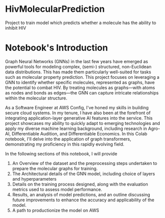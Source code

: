# HivMolecularPrediction
Project to train model which predicts whether a molecule has the ability to inhibit HIV 

# Notebook's Introduction

Graph Neural Networks (GNNs) in the last few years have emerged as powerful tools for modeling complex, (semi-) structured, non-Euclidean data distributions. This has made them particularly well-suited for tasks such as molecular property prediction. This project focuses on leveraging a GNN to identify whether specific molecules, represented as graphs, have the potential to combat HIV. By treating molecules as graphs—with atoms as nodes and bonds as edges—the GNN can capture intricate relationships within the molecular structure.

As a Software Engineer at AWS Config, I've honed my skills in building secure cloud systems. In my tenure, I have also been at the forefront of integrating application-layer generative AI features into the service. This project showcases my ability to quickly adapt to emerging technologies and apply my diverse machine learning background, including research in Agro-AI, Differentiable Audition, and Differentiable Economics. In this Colab notebook, I'll delve into the application of graph transformers, demonstrating my proficiency in this rapidly evolving field.

In the following sections of this notebook, I will provide

1. An Overview of the dataset and the preprocessing steps undertaken to prepare the molecular graphs for training.
1. The Architectural details of the GNN model, including choice of layers and hyperparameters
1. Details on the training process designed, along with the evaluation metrics used to assess model performance.
1. Results, an analysis of model predictions, and an outline discussing future improvements to enhance the accuracy and applicability of the model.
1. A path to productionize the model on AWS

